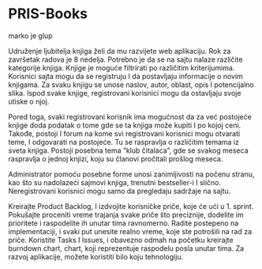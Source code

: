 # PRIS-Books

marko je glup

Udruženje ljubitelja knjiga želi da mu razvijete web aplikaciju. Rok za završetak radova je 8 nedelja. Potrebno je da se na sajtu nalaze različite kategorije knjiga. Knjige je moguće filtrirati po različitim kriterijumima. Korisnici sajta mogu da se registruju I da postavljaju informacije o novim knjigama. Za svaku knjigu se unose naslov, autor, oblast, opis I potencijalno slika. Ispod svake knjige, registrovani korisnici mogu da ostavljaju svoje utiske o njoj.

Pored toga, svaki registrovani korisnik ima mogućnost da za već postojeće knjige doda podatak o tome gde se ta knjiga može kupiti I po kojoj ceni. Takođe, postoji I forum na kome svi registrovani korisnici mogu otvarati teme, I odgovarati na postojeće. Tu se raspravlja o različitim temama iz sveta knjiga. Postoji posebna tema “klub čitalaca”, gde se svakog meseca raspravlja o jednoj knjizi, koju su članovi pročitali prošlog meseca.

Administrator pomoću posebne forme unosi zanimljivosti na počenu stranu, kao što su nadolazeći sajmovi knjiga, trenutni bestseller-i I slično. Neregistrovani korisnici mogu samo da pregledaju sadržaje na sajtu.

Kreirajte Product Backlog, I izdvojite korisničke priče, koje će ući u 1. sprint. Pokušajte proceniti vreme trajanja svake priče što preciznije, dodelite im prioritete i raspodelite ih unutar tima ravnomerno. Radite postepeno na implementaciji, i svaki put unesite realno vreme, koje ste potrošili na rad za priče. Koristite Tasks I Issues, i obavezno odmah na početku kreirajte burndown chart, chart, koji reprezentuje raspodelu posla unutar tima. Za razvoj aplikacije, možete koristiti bilo koju tehnologiju.
